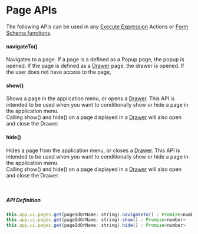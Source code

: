 # Page APIs

The following APIs can be used in any [Execute Expression](../interactionmodel/workbookactions.md#execute-expression) Actions or [Form Schema functions](../../../forms/formschemas/functions.md).

#### navigateTo()
Navigates to a page. If a page is a defined as a Popup page, the popup is opened. If the page is defined as a [Drawer](../../drawers.md) page, the drawer is opened.
If the user does not have access to the page, 

#### show()
Shows a page in the application menu, or opens a [Drawer](../../drawers.md). This API is intended to be used when you want to conditionally show or hide a page in the application menu.  
Calling show() and hide() on a page displayed in a [Drawer](../../drawers.md) will also open and close the Drawer.

#### hide()
Hides a page from the application menu, or closes a [Drawer](../../drawers.md). This API is intended to be used when you want to conditionally show or hide a page in the application menu.  
Calling show() and hide() on a page displayed in a [Drawer](../../drawers.md) will also open and close the Drawer.

<br/>

##### API Definition

```javascript
this.app.ui.pages.get(pageIdOrName: string).navigateTo() : Promise<number>
this.app.ui.pages.get(pageIdOrName: string).show() : Promise<number>
this.app.ui.pages.get(pageIdOrName: string).hide() : Promise<number>
```